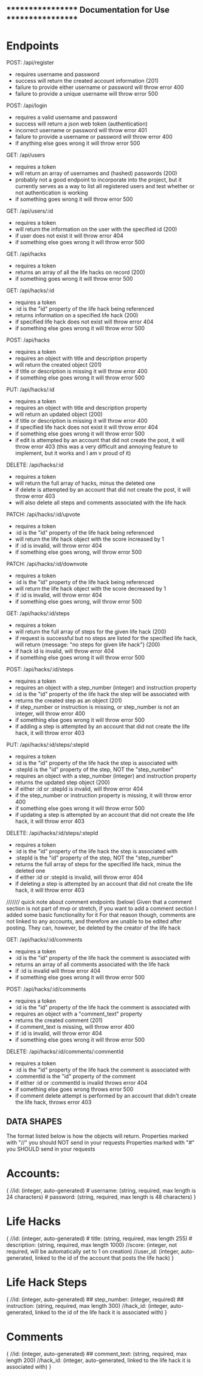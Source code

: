 ## **************** Documentation for Use **************** 

# Endpoints

POST: /api/register
- requires username and password
- success will return the created account information (201)
- failure to provide either username or password will throw error 400
- failure to provide a unique username will throw error 500

POST: /api/login
- requires a valid username and password
- success will return a json web token (authentication)
- incorrect username or password will throw error 401
- failure to provide a username or password will throw error 400
- if anything else goes wrong it will throw error 500

GET: /api/users
- requires a token
- will return an array of usernames and (hashed) passwords (200)
- probably not a good endpoint to incorporate into the project, but it currently serves as a way to list all registered users and test whether or not authentication is working
- if something goes wrong it will throw error 500

GET: /api/users/:id
- requires a token
- will return the information on the user with the specified id (200)
- if user does not exist it will throw error 404
- if something else goes wrong it will throw error 500

GET: /api/hacks
- requires a token
- returns an array of all the life hacks on record (200)
- if something goes wrong it will throw error 500

GET: /api/hacks/:id
- requires a token
- :id is the "id" property of the life hack being referenced
- returns information on a specified life hack (200)
- if specified life hack does not exist will throw error 404
- if something else goes wrong it will throw error 500

POST: /api/hacks
- requires a token
- requires an object with title and description property
- will return the created object (201)
- if title or description is missing it will throw error 400
- if something else goes wrong it will throw error 500

PUT: /api/hacks/:id
- requires a token
- requires an object with title and description property
- will return an updated object (200)
- if title or description is missing it will throw error 400
- if specified life hack does not exist it will throw error 404
- if something else goes wrong it will throw error 500
- if edit is attempted by an account that did not create the post, it will throw error 403 (this was a very difficult and annoying feature to implement, but it works and I am v proud of it)

DELETE: /api/hacks/:id
- requires a token
- will return the full array of hacks, minus the deleted one
- if delete is attempted by an account that did not create the post, it will throw error 403
- will also delete all steps and comments associated with the life hack

PATCH: /api/hacks/:id/upvote
- requires a token
- :id is the "id" property of the life hack being referenced
- will return the life hack object with the score increased by 1
- if :id is invalid, will throw error 404
- if something else goes wrong, will throw error 500

PATCH: /api/hacks/:id/downvote
- requires a token
- :id is the "id" property of the life hack being referenced
- will return the life hack object with the score decreased by 1
- if :id is invalid, will throw error 404
- if something else goes wrong, will throw error 500

GET: /api/hacks/:id/steps
- requires a token
- will return the full array of steps for the given life hack (200)
- if request is successful but no steps are listed for the specified life hack, will return {message: "no steps for given life hack"} (200)
- if hack id is invalid, will throw error 404
- if something else goes wrong it will throw error 500

POST: /api/hacks/:id/steps
- requires a token
- requires an object with a step_number (integer) and instruction property
- :id is the "id" property of the life hack the step will be associated with
- returns the created step as an object (201)
- if step_number or instruction is missing, or step_number is not an integer, will throw error 400
- if something else goes wrong it will throw error 500
- if adding a step is attempted by an account that did not create the life hack, it will throw error 403

PUT: /api/hacks/:id/steps/:stepId
- requires a token
- :id is the "id" property of the life hack the step is associated with
- :stepId is the "id" property of the step, NOT the "step_number"
- requires an object with a step_number (integer) and instruction property
- returns the updated step object (200)
- if either :id or :stepId is invalid, will throw error 404
- if the step_number or instruction property is missing, it will throw error 400
- if something else goes wrong it will throw error 500
- if updating a step is attempted by an account that did not create the life hack, it will throw error 403

DELETE: /api/hacks/:id/steps/:stepId
- requires a token
- :id is the "id" property of the life hack the step is associated with
- :stepId is the "id" property of the step, NOT the "step_number"
- returns the full array of steps for the specified life hack, minus the deleted one
- if either :id or :stepId is invalid, will throw error 404
- if deleting a step is attempted by an account that did not create the life hack, it will throw error 403

/////// quick note about comment endpoints (below)
Given that a comment section is not part of mvp or stretch, if you want to add a comment section I added some basic functionality for it
For that reason though, comments are not linked to any accounts, and therefore are unable to be edited after posting.
They can, however, be deleted by the creator of the life hack

GET: /api/hacks/:id/comments
- requires a token
- :id is the "id" property of the life hack the comment is associated with
- returns an array of all comments associated with the life hack
- if :id is invalid will throw error 404
- if something else goes wrong it will throw error 500

POST: /api/hacks/:id/comments
- requires a token
- :id is the "id" property of the life hack the comment is associated with
- requires an object with a "comment_text" property
- returns the created comment (201)
- if comment_text is missing, will throw error 400
- if :id is invalid, will throw error 404
- if something else goes wrong it will throw error 500

DELETE: /api/hacks/:id/comments/:commentId
- requires a token
- :id is the "id" property of the life hack the comment is associated with
- :commentId is the "id" property of the comment
- if either :id or :commentId is invalid throws error 404
- if something else goes wrong throws error 500
- if comment delete attempt is performed by an account that didn't create the life hack, throws error 403

## DATA SHAPES
The format listed below is how the objects will return. 
Properties marked with "//" you should NOT send in your requests
Properties marked with "#" you SHOULD send in your requests

# Accounts:
{
    //id: (integer, auto-generated)
    # username: (string, required, max length is 24 characters)
    # password: (string, required, max length is 48 characters)
}

# Life Hacks
{
    //id: (integer, auto-generated)
    # title: (string, required, max length 255)
    # description: (string, required, max length 1000)
    //score: (integer, not required, will be automatically set to 1 on creation)
    //user_id: (integer, auto-generated, linked to the id of the account that posts the life hack)
}

# Life Hack Steps
{
    //id: (integer, auto-generated)
    ## step_number: (integer, required)
    ## instruction: (string, required, max length 300)
    //hack_id: (integer, auto-generated, linked to the id of the life hack it is associated with)
}

# Comments
{
    //id: (integer, auto-generated)
    ## comment_text: (string, required, max length 200)
    //hack_id: (integer, auto-generated, linked to the life hack it is associated with) 
}